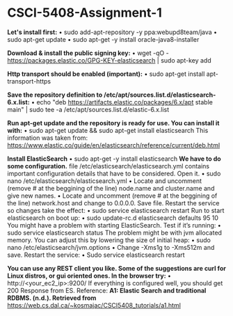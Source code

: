 # CSCI-5408-Assignment-1

**Let's install first:**
• sudo add-apt-repository -y ppa:webupd8team/java
• sudo apt-get update
• sudo apt-get -y install oracle-java8-installer

**Download & install the public signing key:**
• wget -qO - https://packages.elastic.co/GPG-KEY-elasticsearch | sudo apt-key add

**Http transport should be enabled (important):**
• sudo apt-get install apt-transport-https

**Save the repository definition to /etc/apt/sources.list.d/elasticsearch-6.x.list:**
• echo "deb https://artifacts.elastic.co/packages/6.x/apt stable main" | sudo tee -a
/etc/apt/sources.list.d/elastic-6.x.list

**Run apt-get update and the repository is ready for use. You can install it with:**
• sudo apt-get update && sudo apt-get install elasticsearch
This information was taken from: https://www.elastic.co/guide/en/elasticsearch/reference/current/deb.html

**Install ElasticSearch**
• sudo apt-get -y install elasticsearch
**We have to do some configuration.**
file /etc/elasticsearch/elasticsearch.yml contains
important configuration details that have to be considered. Open it.
• sudo nano /etc/elasticsearch/elasticsearch.yml
• Locate and uncomment (remove # at the beggining of the
line) node.name and cluster.name and give new names.
• Locate and uncomment (remove # at the beggining of the line) network.host and
change to 0.0.0.0. 
Save file.
Restart the service so changes take the effect:
• sudo service elasticsearch restart
Run to start elasticsearch on boot up:
• sudo update-rc.d elasticsearch defaults 95 10
You might have a problem with starting ElasticSearch. Test if it’s running:
• sudo service elasticsearch status
The problem might be with jvm allocated memory. You can adjust this by lowering the
size of initial heap:
• sudo nano /etc/elasticsearch/jvm.options
• Change -Xms1g to -Xms512m and save.
Restart the service:
• Sudo service elasticsearch restart

**You can use any REST client you like. Some of the suggestions are curl for Linux distros,
or gui oriented ones. In the browser try:**
• http://<your_ec2_ip>:9200/
If everything is configured well, you should get 200 Response from ES.
Reference:
**A1: Elastic Search and traditional RDBMS. (n.d.). Retrieved from**
https://web.cs.dal.ca/~kosmajac/CSCI5408_tutorials/a1.html
